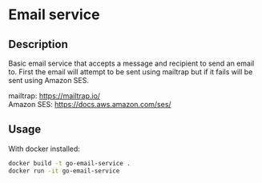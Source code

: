 # Email service

## Description
Basic email service that accepts a message and recipient to send an email to.
First the email will attempt to be sent using mailtrap but if it fails will be sent
using Amazon SES.

mailtrap: https://mailtrap.io/
</br>
Amazon SES: https://docs.aws.amazon.com/ses/

## Usage
With docker installed:
```bash
docker build -t go-email-service .
docker run -it go-email-service
```
